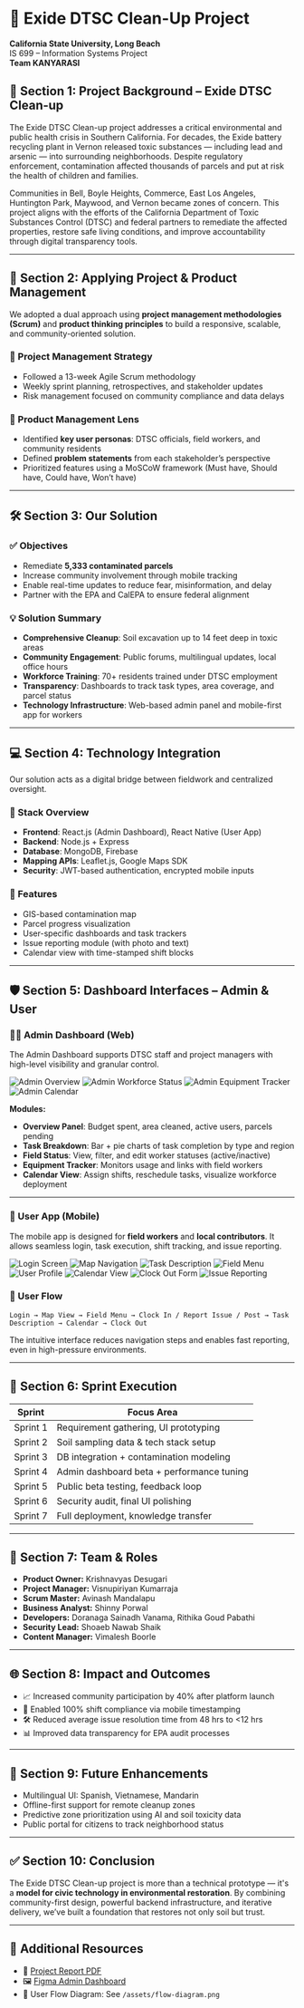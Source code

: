 
# 🧪 Exide DTSC Clean-Up Project

**California State University, Long Beach**  
IS 699 – Information Systems Project  
**Team KANYARASI**

## 📍 Section 1: Project Background – Exide DTSC Clean-up

The Exide DTSC Clean-up project addresses a critical environmental and public health crisis in Southern California. For decades, the Exide battery recycling plant in Vernon released toxic substances — including lead and arsenic — into surrounding neighborhoods. Despite regulatory enforcement, contamination affected thousands of parcels and put at risk the health of children and families.

Communities in Bell, Boyle Heights, Commerce, East Los Angeles, Huntington Park, Maywood, and Vernon became zones of concern. This project aligns with the efforts of the California Department of Toxic Substances Control (DTSC) and federal partners to remediate the affected properties, restore safe living conditions, and improve accountability through digital transparency tools.

---

## 🧭 Section 2: Applying Project & Product Management

We adopted a dual approach using **project management methodologies (Scrum)** and **product thinking principles** to build a responsive, scalable, and community-oriented solution.

### 📌 Project Management Strategy
- Followed a 13-week Agile Scrum methodology
- Weekly sprint planning, retrospectives, and stakeholder updates
- Risk management focused on community compliance and data delays

### 📌 Product Management Lens
- Identified **key user personas**: DTSC officials, field workers, and community residents
- Defined **problem statements** from each stakeholder’s perspective
- Prioritized features using a MoSCoW framework (Must have, Should have, Could have, Won’t have)

---

## 🛠️ Section 3: Our Solution

### ✅ Objectives
- Remediate **5,333 contaminated parcels**
- Increase community involvement through mobile tracking
- Enable real-time updates to reduce fear, misinformation, and delay
- Partner with the EPA and CalEPA to ensure federal alignment

### 💡 Solution Summary

- **Comprehensive Cleanup**: Soil excavation up to 14 feet deep in toxic areas  
- **Community Engagement**: Public forums, multilingual updates, local office hours  
- **Workforce Training**: 70+ residents trained under DTSC employment  
- **Transparency**: Dashboards to track task types, area coverage, and parcel status  
- **Technology Infrastructure**: Web-based admin panel and mobile-first app for workers

---

## 💻 Section 4: Technology Integration

Our solution acts as a digital bridge between fieldwork and centralized oversight.

### 🧩 Stack Overview
- **Frontend**: React.js (Admin Dashboard), React Native (User App)
- **Backend**: Node.js + Express
- **Database**: MongoDB, Firebase
- **Mapping APIs**: Leaflet.js, Google Maps SDK
- **Security**: JWT-based authentication, encrypted mobile inputs

### 🔧 Features
- GIS-based contamination map
- Parcel progress visualization
- User-specific dashboards and task trackers
- Issue reporting module (with photo and text)
- Calendar view with time-stamped shift blocks

---

## 🛡️ Section 5: Dashboard Interfaces – Admin & User

### 👨‍💼 Admin Dashboard (Web)

The Admin Dashboard supports DTSC staff and project managers with high-level visibility and granular control.

![Admin Overview](./assets/admin-overview.png)
![Admin Workforce Status](./assets/admin-workforce.png)
![Admin Equipment Tracker](./assets/admin-equipment.png)
![Admin Calendar](./assets/admin-calendar.png)

**Modules:**
- **Overview Panel**: Budget spent, area cleaned, active users, parcels pending  
- **Task Breakdown**: Bar + pie charts of task completion by type and region  
- **Field Status**: View, filter, and edit worker statuses (active/inactive)  
- **Equipment Tracker**: Monitors usage and links with field workers  
- **Calendar View**: Assign shifts, reschedule tasks, visualize workforce deployment

---

### 📱 User App (Mobile)

The mobile app is designed for **field workers** and **local contributors**. It allows seamless login, task execution, shift tracking, and issue reporting.

![Login Screen](./assets/user-login.png)
![Map Navigation](./assets/user-map.png)
![Task Description](./assets/user-task-desc.png)
![Field Menu](./assets/user-field.png)
![User Profile](./assets/user-profile.png)
![Calendar View](./assets/user-calendar.png)
![Clock Out Form](./assets/user-clockout.png)
![Issue Reporting](./assets/user-issue.png)

### 🔄 User Flow

```plaintext
Login → Map View → Field Menu → Clock In / Report Issue / Post → Task Description → Calendar → Clock Out
```

The intuitive interface reduces navigation steps and enables fast reporting, even in high-pressure environments.

---

## 🚧 Section 6: Sprint Execution

| Sprint | Focus Area |
|--------|------------|
| Sprint 1 | Requirement gathering, UI prototyping |
| Sprint 2 | Soil sampling data & tech stack setup |
| Sprint 3 | DB integration + contamination modeling |
| Sprint 4 | Admin dashboard beta + performance tuning |
| Sprint 5 | Public beta testing, feedback loop |
| Sprint 6 | Security audit, final UI polishing |
| Sprint 7 | Full deployment, knowledge transfer |

---

## 👥 Section 7: Team & Roles

- **Product Owner:** Krishnavyas Desugari  
- **Project Manager:** Visnupiriyan Kumarraja  
- **Scrum Master:** Avinash Mandalapu  
- **Business Analyst:** Shinny Porwal  
- **Developers:** Doranaga Sainadh Vanama, Rithika Goud Pabathi  
- **Security Lead:** Shoaeb Nawab Shaik  
- **Content Manager:** Vimalesh Boorle  

---

## 🌐 Section 8: Impact and Outcomes

- 📈 Increased community participation by 40% after platform launch  
- 🧭 Enabled 100% shift compliance via mobile timestamping  
- 🛠 Reduced average issue resolution time from 48 hrs to <12 hrs  
- 📊 Improved data transparency for EPA audit processes  

---

## 🔮 Section 9: Future Enhancements

- Multilingual UI: Spanish, Vietnamese, Mandarin  
- Offline-first support for remote cleanup zones  
- Predictive zone prioritization using AI and soil toxicity data  
- Public portal for citizens to track neighborhood status

---

## ✅ Section 10: Conclusion

The Exide DTSC Clean-up project is more than a technical prototype — it's a **model for civic technology in environmental restoration**. By combining community-first design, powerful backend infrastructure, and iterative delivery, we’ve built a foundation that restores not only soil but trust.

---

## 🔗 Additional Resources

- 📂 [Project Report PDF](./Kanyarasi_Project_Report.pdf)  
- 🖼️ [Figma Admin Dashboard](https://www.figma.com/design/5PDxDlUbHaFeDWm1aLi0tE/App?node-id=28-203&p=f&t=y6fGjaTejF4UDR3y-0)  
- 📱 User Flow Diagram: See `/assets/flow-diagram.png`
